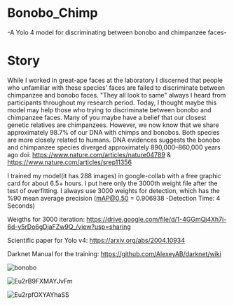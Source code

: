 # Bonobo_Chimp
-A Yolo 4 model for discriminating between bonobo and chimpanzee faces-

# Story

While I worked in great-ape faces at the laboratory I discerned that people who unfamiliar with these species' faces are failed to discriminate between chimpanzee and bonobo faces. "They all look to same" always I heard from participants throughout my research period. Today, I thought maybe this model may help those who trying to discriminate between bonobo and chimpanzee faces. Many of you maybe have a belief that our closest genetic relatives are chimpanzees. However, we now know that we share approximately 98.7% of our DNA with chimps and bonobos. Both species are more closely related to humans. DNA evidences suggests the bonobo and chimpanzee species diverged approximately 890,000–860,000 years ago doi: https://www.nature.com/articles/nature04789 & https://www.nature.com/articles/srep11356

I trained my model(it has 288 images) in google-collab with a free graphic card for about 6.5+ hours. I put here only the 3000th weight file after the test of overfitting. I always use 3000 weights for detection, which has the %90  mean average precision (mAP@0.50 = 0.906938 -Detection Time: 4 Seconds) 



Weigths for 3000 iteration: https://drive.google.com/file/d/1-4GGmQj4Xh7i-6d-y5rDo6gDjaFZw9Q_/view?usp=sharing

Scientific paper for Yolo v4: https://arxiv.org/abs/2004.10934

Darknet Manual for the training:              https://github.com/AlexeyAB/darknet/wiki

![bonobo](https://user-images.githubusercontent.com/54986652/108881601-8653e280-7614-11eb-8e83-f18b0fc0183a.jpg)

![Eu2rB9FXMAYJvFm](https://user-images.githubusercontent.com/54986652/108881656-966bc200-7614-11eb-8712-e71cc883532e.jpg)

![Eu2rpfOXYAYhaSS](https://user-images.githubusercontent.com/54986652/108881873-d632a980-7614-11eb-853d-45ca9588adff.jpg)
